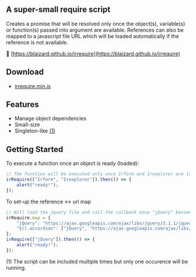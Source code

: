 ## A super-small require script

Creates a promise that will be resolved only once the object(s), variable(s) or function(s) passed into argument are available.
References can also be mapped to a javascript file URL which will be loaded automatically if the reference is not available.

&#128279; [https://blaizard.github.io/irrequire](https://blaizard.github.io/irrequire)

## Download

* [irrequire.min.js](https://blaizard.github.io/irrequire/dist/irrequire.min.js)

## Features

* Manage object dependencies
* Small-size
* Singleton-like [(1)](#singleton)

## Getting Started

To execute a function once an object is ready (loaded):
```javascript
// The function will be executed only once Irform and Irexplorer are loaded
irRequire(["Irform", "Irexplorer"]).then(() => {
	alert("ready!");
});
```

To set-up the reference <-> url map
```javascript
// Will load the jquery file and call the callback once "jQuery" becomes a recognized object
irRequire.map = {
	"jQuery": "https://ajax.googleapis.com/ajax/libs/jquery/3.1.1/jquery.min.js",
	"$().accordion": ["jQuery", "https://ajax.googleapis.com/ajax/libs/jqueryui/1.12.1/themes/smoothness/jquery-ui.css", "https://ajax.googleapis.com/ajax/libs/jqueryui/1.12.1/jquery-ui.min.js"]
};
irRequire(["jQuery"]).then(() => {
	alert("ready!");
});
```

<a name="singleton">(1)</a> The script can be included multiple times but only one occurence will be running.<br/>